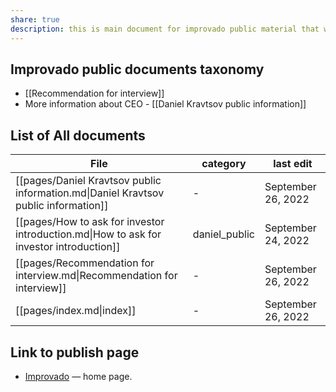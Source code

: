 ```yaml
---
share: true
description: this is main document for improvado public material that we are share openly in the web. 
---
```


## Improvado public documents taxonomy 
- [[Recommendation for interview]]
- More information about CEO - [[Daniel Kravtsov public information]]


## List of All documents 
| File                                                                                    | category      | last edit          |
| --------------------------------------------------------------------------------------- | ------------- | ------------------ |
| [[pages/Daniel Kravtsov public information.md\|Daniel Kravtsov public information]]     | \-            | September 26, 2022 |
| [[pages/How to ask for investor introduction.md\|How to ask for investor introduction]] | daniel_public | September 24, 2022 |
| [[pages/Recommendation for interview.md\|Recommendation for interview]]                 | \-            | September 26, 2022 |
| [[pages/index.md\|index]]                                                               | \-            | September 26, 2022 |


## Link to publish page 
- [Improvado](https://obsidiangitpublisher.netlify.app/#) — home page.
